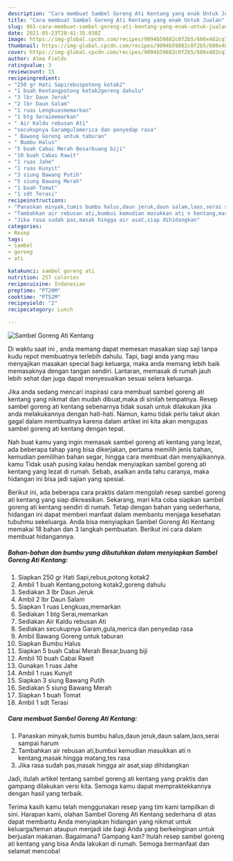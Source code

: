 ```yaml
---
description: "Cara membuat Sambel Goreng Ati Kentang yang enak Untuk Jualan"
title: "Cara membuat Sambel Goreng Ati Kentang yang enak Untuk Jualan"
slug: 861-cara-membuat-sambel-goreng-ati-kentang-yang-enak-untuk-jualan
date: 2021-05-23T20:41:35.030Z
image: https://img-global.cpcdn.com/recipes/9094b59882c0f2b5/680x482cq70/sambel-goreng-ati-kentang-foto-resep-utama.jpg
thumbnail: https://img-global.cpcdn.com/recipes/9094b59882c0f2b5/680x482cq70/sambel-goreng-ati-kentang-foto-resep-utama.jpg
cover: https://img-global.cpcdn.com/recipes/9094b59882c0f2b5/680x482cq70/sambel-goreng-ati-kentang-foto-resep-utama.jpg
author: Alma Fields
ratingvalue: 3
reviewcount: 15
recipeingredient:
- "250 gr Hati Sapirebuspotong kotak2"
- "1 buah Kentangpotong kotak2goreng dahulu"
- "3 lbr Daun Jeruk"
- "2 lbr Daun Salam"
- "1 ruas Lengkuasmemarkan"
- "1 btg Seraimemarkan"
- " Air Kaldu rebusan Ati"
- "secukupnya Garamgulamerica dan penyedap rasa"
- " Bawang Goreng untuk taburan"
- " Bumbu Halus"
- "5 buah Cabai Merah Besarbuang biji"
- "10 buah Cabai Rawit"
- "1 ruas Jahe"
- "1 ruas Kunyit"
- "3 siung Bawang Putih"
- "5 siung Bawang Merah"
- "1 buah Tomat"
- "1 sdt Terasi"
recipeinstructions:
- "Panaskan minyak,tumis bumbu halus,daun jeruk,daun salam,laos,serai sampai harum"
- "Tambahkan air rebusan ati,bumbui kemudian masukkan ati n kentang,masak hingga matang,tes rasa"
- "Jika rasa sudah pas,masak hingga air asat,siap dihidangkan"
categories:
- Resep
tags:
- sambel
- goreng
- ati

katakunci: sambel goreng ati 
nutrition: 257 calories
recipecuisine: Indonesian
preptime: "PT20M"
cooktime: "PT52M"
recipeyield: "2"
recipecategory: Lunch

---
```



![Sambel Goreng Ati Kentang](https://img-global.cpcdn.com/recipes/9094b59882c0f2b5/680x482cq70/sambel-goreng-ati-kentang-foto-resep-utama.jpg)

Di waktu  saat ini , anda memang dapat memesan masakan siap saji tanpa kudu repot membuatnya terlebih dahulu. Tapi, bagi anda yang mau menyajikan masakan special bagi keluarga, maka anda memang lebih baik memasaknya dengan tangan sendiri. Lantaran, memasak di rumah jauh lebih sehat dan juga dapat menyesuaikan sesuai selera keluarga.

Jika anda sedang mencari inspirasi cara membuat sambel goreng ati kentang yang nikmat dan mudah dibuat,maka di sinilah tempatnya. Resep sambel goreng ati kentang  sebenarnya tidak susah untuk dilakukan jika anda melakukannya dengan hati-hati. Namun, kamu tidak perlu takut akan gagal dalam membuatnya 
karena dalam artikel ini kita akan mengupas sambel goreng ati kentang dengan tepat.  



Nah buat kamu yang ingin memasak sambel goreng ati kentang yang lezat, ada beberapa tahap yang bisa dikerjakan, pertama memilih jenis bahan, kemudian pemilihan bahan segar, hingga cara membuat dan menyajikannya. kamu Tidak usah pusing kalau hendak menyiapkan sambel goreng ati kentang yang lezat di rumah. Sebab, asalkan anda  tahu caranya, maka hidangan ini bisa jadi sajian yang spesial.

Berikut ini, ada beberapa cara praktis  dalam mengolah resep sambel goreng ati kentang yang siap dikreasikan. Sekarang, mari kita coba siapkan sambel goreng ati kentang sendiri di rumah. Tetap dengan bahan yang sederhana, hidangan ini dapat memberi manfaat dalam membantu menjaga kesehatan tubuhmu sekeluarga. Anda bisa menyiapkan Sambel Goreng Ati Kentang memakai 18 bahan dan 3 langkah pembuatan. Berikut ini cara dalam membuat hidangannya.

<!--inarticleads1-->

##### Bahan-bahan dan bumbu yang dibutuhkan dalam menyiapkan Sambel Goreng Ati Kentang:

1. Siapkan 250 gr Hati Sapi,rebus,potong kotak2
1. Ambil 1 buah Kentang,potong kotak2,goreng dahulu
1. Sediakan 3 lbr Daun Jeruk
1. Ambil 2 lbr Daun Salam
1. Siapkan 1 ruas Lengkuas,memarkan
1. Sediakan 1 btg Serai,memarkan
1. Sediakan  Air Kaldu rebusan Ati
1. Sediakan secukupnya Garam,gula,merica dan penyedap rasa
1. Ambil  Bawang Goreng untuk taburan
1. Siapkan  Bumbu Halus
1. Siapkan 5 buah Cabai Merah Besar,buang biji
1. Ambil 10 buah Cabai Rawit
1. Gunakan 1 ruas Jahe
1. Ambil 1 ruas Kunyit
1. Siapkan 3 siung Bawang Putih
1. Sediakan 5 siung Bawang Merah
1. Siapkan 1 buah Tomat
1. Ambil 1 sdt Terasi




<!--inarticleads2-->

##### Cara membuat Sambel Goreng Ati Kentang:

1. Panaskan minyak,tumis bumbu halus,daun jeruk,daun salam,laos,serai sampai harum
1. Tambahkan air rebusan ati,bumbui kemudian masukkan ati n kentang,masak hingga matang,tes rasa
1. Jika rasa sudah pas,masak hingga air asat,siap dihidangkan




Jadi, itulah artikel tentang  sambel goreng ati kentang  yang praktis dan gampang dilakukan versi kita. Semoga kamu dapat mempraktekkannya dengan hasil yang terbaik. 

Terima kasih kamu telah menggunakan resep yang tim kami tampilkan di sini. Harapan kami, olahan  Sambel Goreng Ati Kentang sederhana di atas dapat membantu Anda menyiapkan hidangan yang nikmat untuk keluarga/teman ataupun menjadi ide bagi Anda yang berkeinginan untuk berjualan makanan. Bagaimana? Gampang kan? Itulah resep sambel goreng ati kentang yang bisa Anda lakukan di rumah. Semoga bermanfaat dan selamat mencoba!

